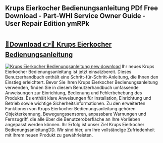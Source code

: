 ## Krups Eierkocher Bedienungsanleitung PDf Free Download - Part-WHl Service Owner Guide - User Repair Edition ymRPk

# <h2><a href="http://df4qw0.blite.top/?on=Krups+Eierkocher+Bedienungsanleitung">🔗Download 👉🔴 Krups Eierkocher Bedienungsanleitung</a></h2>

[![Krups Eierkocher Bedienungsanleitung new download](https://i.imgur.com/lujVjoI.png)](http://df4qw0.blite.top/?on=Krups+Eierkocher+Bedienungsanleitung)
Ihr neues Krups Eierkocher Bedienungsanleitung ist jetzt einsatzbereit. Dieses Benutzerhandbuch enthält eine Schritt-für-Schritt-Anleitung, die Ihnen den Einstieg erleichtert. Bevor Sie Ihren Krups Eierkocher Bedienungsanleitung verwenden, finden Sie in diesem Benutzerhandbuch umfassende Anweisungen zur Einrichtung, Bedienung und Fehlerbehebung des Produkts. Es enthält klare Anweisungen für Installation, Einrichtung und Betrieb sowie wichtige Sicherheitsinformationen. Zu den erweiterten Funktionen von Krups Eierkocher Bedienungsanleitung gehören Objekterkennung, Bewegungssensoren, anpassbare Warnungen und Fernzugriff, die alle über die Benutzeroberfläche an Ihre Vorlieben angepasst werden können. Ihr Erfolg ist unser Ziel Krups Eierkocher BedienungsanleitungDD. Wir sind hier, um Ihre vollständige Zufriedenheit mit Ihrem neuen Produkt zu gewährleisten.
